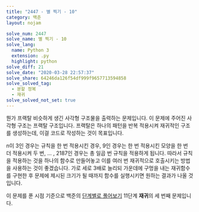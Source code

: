 ```yaml
---
title: "2447 - 별 찍기 - 10"
category: 백준
layout: nojam

solve_num: 2447
solve_name: 별 찍기 - 10
solve_lang:
  name: Python 3
  extension: .py
  highlight: python
solve_diff: 21
solve_date: "2020-03-28 22:57:37"
solve_share: 64246da126f54df999f9657713594858
solve_solved_tag:
  - 분할 정복
  - 재귀
solve_solved_not_set: true
---
```


뭔가 프랙탈 비슷하게 생긴 사각형 구조물을 출력하는 문제입니다. 이 문제에 주어진 사각형 구조는 프랙탈 구조입니다. 프랙탈은 하나의 패턴을 반복 적용시켜 재귀적인 구조를 생성하는데, 이걸 코드로 작성하는 것이 목표입니다.

n이 3인 경우는 규칙을 한 번 적용시킨 경우, 9인 경우는 한 번 적용시킨 모양을 한 번 더 적용시켜 두 번, ... , 2187인 경우는 총 일곱 번 규칙을 적용하게 됩니다. 따라서 규칙을 적용하는 것을 하나의 함수로 만들어놓고 이를 여러 번 재귀적으로 호출시키는 방법을 사용하는 것이 좋겠습니다. 가로 세로 3배로 늘리되 가운데에 구멍을 내는 재귀함수를 구현한 후 문제에 제시된 크기가 될 때까지 함수를 실행시키면 원하는 결과가 나올 것입니다.

이 문제를 푼 시점 기준으로 백준의 [단계별로 풀어보기](http://noj.am/p/s) 11단계 **재귀**의 세 번째 문제입니다.
